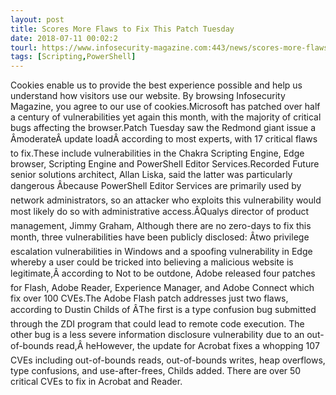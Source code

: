 ```yaml
---
layout: post
title: Scores More Flaws to Fix This Patch Tuesday
date: 2018-07-11 00:02:2
tourl: https://www.infosecurity-magazine.com:443/news/scores-more-flaws-fix-patch-tuesday/
tags: [Scripting,PowerShell]
---
```

Cookies enable us to provide the best experience possible and help us understand how visitors use our website. By browsing Infosecurity Magazine, you agree to our use of cookies.Microsoft has patched over half a century of vulnerabilities yet again this month, with the majority of critical bugs affecting the browser.Patch Tuesday saw the Redmond giant issue a ÂmoderateÂ update loadÂ according to most experts, with 17 critical flaws to fix.These include vulnerabilities in the Chakra Scripting Engine, Edge browser, Scripting Engine and PowerShell Editor Services.Recorded Future senior solutions architect, Allan Liska, said the latter was particularly dangerous Âbecause PowerShell Editor Services are primarily used by network administrators, so an attacker who exploits this vulnerability would most likely do so with administrative access.ÂQualys director of product management, Jimmy Graham, Although there are no zero-days to fix this month, three vulnerabilities have been publicly disclosed: Âtwo privilege escalation vulnerabilities in Windows and a spoofing vulnerability in Edge whereby a user could be tricked into believing a malicious website is legitimate,Â according to Not to be outdone, Adobe released four patches for Flash, Adobe Reader, Experience Manager, and Adobe Connect which fix over 100 CVEs.The Adobe Flash patch addresses just two flaws, according to Dustin Childs of ÂThe first is a type confusion bug submitted through the ZDI program that could lead to remote code execution. The other bug is a less severe information disclosure vulnerability due to an out-of-bounds read,Â heHowever, the update for Acrobat fixes a whopping 107 CVEs including out-of-bounds reads, out-of-bounds writes, heap overflows, type confusions, and use-after-frees, Childs added. There are over 50 critical CVEs to fix in Acrobat and Reader.